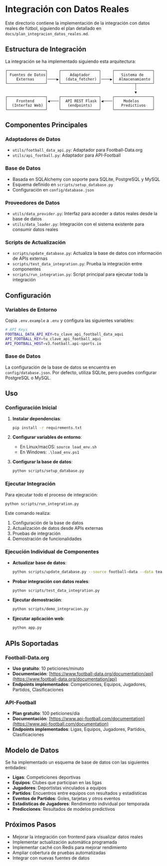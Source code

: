 # Integración con Datos Reales

Este directorio contiene la implementación de la integración con datos reales de fútbol, siguiendo el plan detallado en `docs/plan_integracion_datos_reales.md`.

## Estructura de Integración

La integración se ha implementado siguiendo esta arquitectura:

```
┌─────────────────┐     ┌─────────────────┐     ┌─────────────────┐
│ Fuentes de Datos│     │    Adaptador    │     │   Sistema de    │
│    Externas     │────▶│  (data_fetcher) │────▶│  Almacenamiento │
└─────────────────┘     └─────────────────┘     └─────────┬───────┘
                                                          │
                                                          ▼
┌─────────────────┐     ┌─────────────────┐     ┌─────────────────┐
│    Frontend     │◀────│  API REST Flask │◀────│    Modelos      │
│  (Interfaz Web) │     │   (endpoints)   │     │   Predictivos   │
└─────────────────┘     └─────────────────┘     └─────────────────┘
```

## Componentes Principales

### Adaptadores de Datos
- `utils/football_data_api.py`: Adaptador para Football-Data.org
- `utils/api_football.py`: Adaptador para API-Football

### Base de Datos
- Basada en SQLAlchemy con soporte para SQLite, PostgreSQL y MySQL
- Esquema definido en `scripts/setup_database.py`
- Configuración en `config/database.json`

### Proveedores de Datos
- `utils/data_provider.py`: Interfaz para acceder a datos reales desde la base de datos
- `utils/data_loader.py`: Integración con el sistema existente para consumir datos reales

### Scripts de Actualización
- `scripts/update_database.py`: Actualiza la base de datos con información de APIs externas
- `scripts/test_data_integration.py`: Prueba la integración entre componentes
- `scripts/run_integration.py`: Script principal para ejecutar toda la integración

## Configuración

### Variables de Entorno

Copia `.env.example` a `.env` y configura las siguientes variables:

```bash
# API Keys
FOOTBALL_DATA_API_KEY=tu_clave_api_football_data_aqui
API_FOOTBALL_KEY=tu_clave_api_football_aqui
API_FOOTBALL_HOST=v3.football.api-sports.io
```

### Base de Datos

La configuración de la base de datos se encuentra en `config/database.json`. 
Por defecto, utiliza SQLite, pero puedes configurar PostgreSQL o MySQL.

## Uso

### Configuración Inicial

1. **Instalar dependencias**:
   ```bash
   pip install -r requirements.txt
   ```

2. **Configurar variables de entorno**:
   - En Linux/macOS: `source load_env.sh`
   - En Windows: `.\load_env.ps1`

3. **Configurar la base de datos**:
   ```bash
   python scripts/setup_database.py
   ```

### Ejecutar Integración

Para ejecutar todo el proceso de integración:

```bash
python scripts/run_integration.py
```

Este comando realiza:
1. Configuración de la base de datos
2. Actualización de datos desde APIs externas
3. Pruebas de integración
4. Demostración de funcionalidades

### Ejecución Individual de Componentes

- **Actualizar base de datos**:
  ```bash
  python scripts/update_database.py --source football-data --data teams
  ```

- **Probar integración con datos reales**:
  ```bash
  python scripts/test_data_integration.py
  ```

- **Ejecutar demostración**:
  ```bash
  python scripts/demo_integracion.py
  ```

- **Ejecutar aplicación web**:
  ```bash
  python app.py
  ```

## APIs Soportadas

### Football-Data.org
- **Uso gratuito**: 10 peticiones/minuto
- **Documentación**: [https://www.football-data.org/documentation/api](https://www.football-data.org/documentation/api)
- **Endpoints implementados**: Competiciones, Equipos, Jugadores, Partidos, Clasificaciones

### API-Football
- **Plan gratuito**: 100 peticiones/día
- **Documentación**: [https://www.api-football.com/documentation](https://www.api-football.com/documentation)
- **Endpoints implementados**: Ligas, Equipos, Jugadores, Partidos, Clasificaciones

## Modelo de Datos

Se ha implementado un esquema de base de datos con las siguientes entidades:

- **Ligas**: Competiciones deportivas
- **Equipos**: Clubes que participan en las ligas
- **Jugadores**: Deportistas vinculados a equipos
- **Partidos**: Encuentros entre equipos con resultados y estadísticas
- **Eventos de Partidos**: Goles, tarjetas y otros eventos
- **Estadísticas de Jugadores**: Rendimiento individual por temporada
- **Predicciones**: Resultados de modelos predictivos

## Próximos Pasos

- Mejorar la integración con frontend para visualizar datos reales
- Implementar actualización automática programada
- Implementar caché con Redis para mejorar rendimiento
- Ampliar cobertura de pruebas automatizadas
- Integrar con nuevas fuentes de datos
